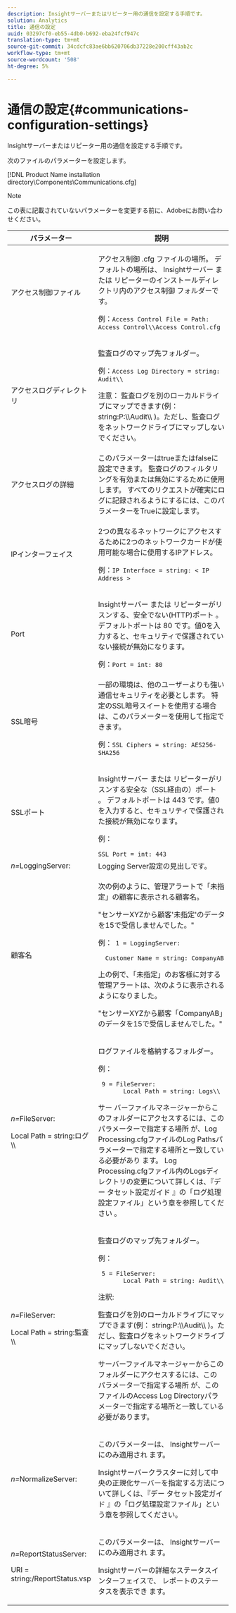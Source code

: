 ```yaml
---
description: Insightサーバーまたはリピーター用の通信を設定する手順です。
solution: Analytics
title: 通信の設定
uuid: 03297cf0-eb55-4db0-b692-eba24fcf947c
translation-type: tm+mt
source-git-commit: 34cdcfc83ae6bb620706db37228e200cff43ab2c
workflow-type: tm+mt
source-wordcount: '508'
ht-degree: 5%

---
```



# 通信の設定{#communications-configuration-settings}

Insightサーバーまたはリピーター用の通信を設定する手順です。

次のファイルのパラメーターを設定します。

[!DNL Product Name installation directory\Components\Communications.cfg]

>[!NOTE]
>
>この表に記載されていないパラメーターを変更する前に、Adobeにお問い合わせください。

<table id="table_C87F1150E53548F484A8C0CFE91F1079"> 
 <thead> 
  <tr> 
   <th colname="col1" class="entry"> パラメーター </th> 
   <th colname="col2" class="entry"> 説明 </th> 
  </tr> 
 </thead>
 <tbody> 
  <tr> 
   <td colname="col1"> アクセス制御ファイル </td> 
   <td colname="col2"> <p>アクセス制御 <span class="filepath"> .cfg </span> ファイルの場所。 デフォルトの場所は、 <span class="filepath"> Insightサーバー </span> または <span class="keyword"> リピーターのインストールディレクトリ内のアクセス制御 </span><span class="wintitle"></span> フォルダーです。 </p> <p>例：<code>Access Control File = Path: Access Control\\Access Control.cfg</code> </p> </td> 
  </tr> 
  <tr> 
   <td colname="col1"> アクセスログディレクトリ </td> 
   <td colname="col2"> <p>監査ログのマップ先フォルダー。 </p> <p>例：<code>Access Log Directory = string: Audit\\</code> </p> <p> <p>注意： 監査ログを別のローカルドライブにマップできます(例： <span class="filepath"> string:P:\\Audit\\ </span>)。ただし、監査ログをネットワークドライブにマップしないでください。 </p> </p> </td> 
  </tr> 
  <tr> 
   <td colname="col1"> アクセスログの詳細 </td> 
   <td colname="col2"> このパラメーターはtrueまたはfalseに設定できます。 監査ログのフィルタリングを有効または無効にするために使用します。 すべてのリクエストが確実にログに記録されるようにするには、このパラメーターをTrueに設定します。 </td> 
  </tr> 
  <tr> 
   <td colname="col1"> IPインターフェイス </td> 
   <td colname="col2"> <p>2つの異なるネットワークにアクセスするために2つのネットワークカードが使用可能な場合に使用するIPアドレス。 </p> <p>例：<code>IP Interface = string: &lt; IP Address &gt;</code> </p> </td> 
  </tr> 
  <tr> 
   <td colname="col1"> Port </td> 
   <td colname="col2"> <p>Insightサーバー <span class="keyword"> または </span> リピーターがリスンする、安全でない(HTTP)ポート <span class="wintitle"></span> 。 デフォルトポートは 80 です。値0を入力すると、セキュリティで保護されていない接続が無効になります。 </p> <p>例：<code>Port = int: 80</code> </p> </td> 
  </tr> 
  <tr> 
   <td colname="col1"> SSL暗号 </td> 
   <td colname="col2"> 一部の環境は、他のユーザーよりも強い通信セキュリティを必要とします。 特定のSSL暗号スイートを使用する場合は、このパラメーターを使用して指定できます。 <p>例：<code>SSL Ciphers = string: AES256-SHA256</code> </p> </td> 
  </tr> 
  <tr> 
   <td colname="col1"> SSLポート </td> 
   <td colname="col2"> <p>Insightサーバー <span class="keyword"> または </span> リピーターがリスンする安全な（SSL経由の）ポート <span class="wintitle"></span> 。 デフォルトポートは 443 です。値0を入力すると、セキュリティで保護された接続が無効になります。 </p> <p>例：<span class="filepath"></span> </p> <code>SSL Port = int: 443</code> </td> 
  </tr> 
  <tr> 
   <td colname="col1"> <i>n=</i>LoggingServer: </td> 
   <td colname="col2"> Logging Server設定の見出しです。 </td> 
  </tr> 
  <tr> 
   <td colname="col1"> 顧客名 </td> 
   <td colname="col2"> <p>次の例のように、管理アラートで「未指定」の顧客に表示される顧客名。 </p> <p>"センサーXYZから顧客'未指定'のデータを15で受信しませんでした。" </p> <p>例：<code> 1&nbsp;=&nbsp;LoggingServer:&nbsp; 
      &nbsp;&nbsp;Customer&nbsp;Name&nbsp;=&nbsp;string:&nbsp;CompanyAB </code> </p> <p>上の例で、「未指定」のお客様に対する管理アラートは、次のように表示されるようになりました。 </p> <p>"センサーXYZから顧客「CompanyAB」のデータを15で受信しませんでした。" </p> </td> 
  </tr> 
  <tr> 
   <td colname="col1"> <p> <i>n=</i>FileServer: </p> <p> Local Path = string:ログ\\ </p> </td> 
   <td colname="col2"> <p>ログファイルを格納するフォルダー。 </p> <p>例： </p> <code> 9&nbsp;=&nbsp;FileServer:&nbsp; 
     &nbsp;&nbsp;Local&nbsp;Path&nbsp;=&nbsp;string:&nbsp;Logs\\ </code> <p>サー <span class="wintitle"> バーファイルマネージャーからこのフォルダーにアクセスするには、このパラメーターで指定する場所 </span>が、Log Processing.cfgファイルのLog Pathsパラメーターで指定する場所と一致している必要があり <span class="filepath"></span> ます。 Log Processing.cfgファイル内のLogsディレクトリの変更について詳しくは、『デー <span class="filepath"> タセット設定ガイド </span> 』の「ログ処理設定ファイル」という章を参照してください <i></i>。 </p> </td> 
  </tr> 
  <tr> 
   <td colname="col1"> <p> <i>n=</i>FileServer: </p> <p> Local Path = string:監査\\ </p> </td> 
   <td colname="col2"> <p>監査ログのマップ先フォルダー。 </p> <p>例： </p> <code> 5&nbsp;=&nbsp;FileServer:&nbsp; 
     &nbsp;&nbsp;Local&nbsp;Path&nbsp;=&nbsp;string:&nbsp;Audit\\ </code> <p>注釈:  <p>監査ログを別のローカルドライブにマップできます(例： <span class="filepath"> string:P:\\Audit\\ </span>)。ただし、監査ログをネットワークドライブにマップしないでください。 </p> <p>サーバーファイルマネージャーからこのフォルダーにアクセスするには、この <span class="wintitle"> パラメーターで指定する場所 </span>が、このファイルのAccess Log Directoryパラメーターで指定する場所と一致している必要があります。 </p> </p> </td> 
  </tr> 
  <tr> 
   <td colname="col1"> <i>n=</i>NormalizeServer: </td> 
   <td colname="col2"> <p>このパラメーターは、 <span class="keyword"> Insightサーバーにのみ適用され </span>ます。 </p> <p>Insightサーバークラスターに対して中央の正規化サーバーを指定する方法について詳しくは、『デー <span class="keyword"> タセット設定ガイド </span><i></i>』の「ログ処理設定ファイル」という章を参照してください。 </p> </td> 
  </tr> 
  <tr> 
   <td colname="col1"> <p> <i>n=</i>ReportStatusServer: </p> <p> URI = string:/ReportStatus.vsp </p> </td> 
   <td colname="col2"> <p>このパラメーターは、 <span class="keyword"> Insightサーバーにのみ適用され </span>ます。 </p> <p><span class="keyword"> Insightサーバーの詳細なステータスインターフェイスで、 </span> レポートのステータスを表示でき <span class="keyword"></span>ます。 </p> </td> 
  </tr> 
 </tbody> 
</table>

